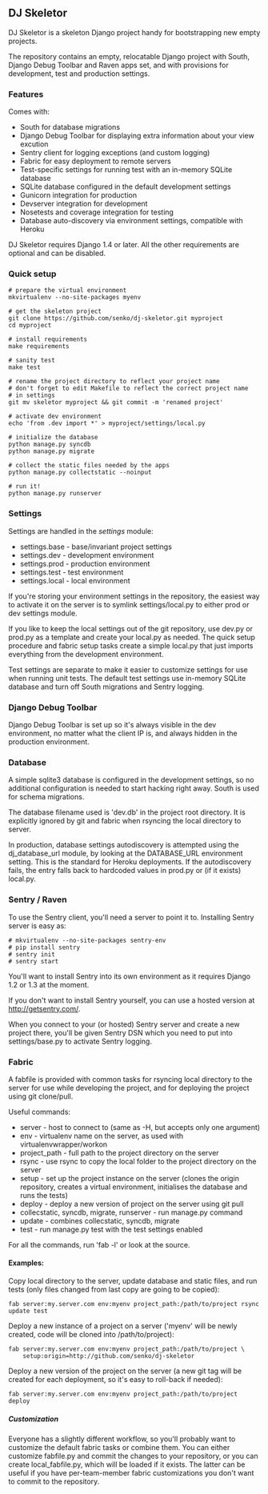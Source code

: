 ## DJ Skeletor

DJ Skeletor is a skeleton Django project handy for bootstrapping new
empty projects.

The repository contains an empty, relocatable Django project with South,
Django Debug Toolbar and Raven apps set, and with provisions for development,
test and production settings.


### Features

Comes with:

  * South for database migrations
  * Django Debug Toolbar for displaying extra information about your view excution
  * Sentry client for logging exceptions (and custom logging)
  * Fabric for easy deployment to remote servers
  * Test-specific settings for running test with an in-memory SQLite database
  * SQLite database configured in the default development settings
  * Gunicorn integration for production
  * Devserver integration for development
  * Nosetests and coverage integration for testing
  * Database auto-discovery via environment settings, compatible with Heroku

DJ Skeletor requires Django 1.4 or later. All the other requirements are
optional and can be disabled.


### Quick setup

    # prepare the virtual environment
    mkvirtualenv --no-site-packages myenv

    # get the skeleton project
    git clone https://github.com/senko/dj-skeletor.git myproject
    cd myproject

    # install requirements
    make requirements

    # sanity test
    make test

    # rename the project directory to reflect your project name
    # don't forget to edit Makefile to reflect the correct project name
    # in settings
    git mv skeletor myproject && git commit -m 'renamed project'

    # activate dev environment
    echo 'from .dev import *' > myproject/settings/local.py

    # initialize the database
    python manage.py syncdb
    python manage.py migrate

    # collect the static files needed by the apps
    python manage.py collectstatic --noinput

    # run it!
    python manage.py runserver


### Settings

Settings are handled in the *settings* module:

  * settings.base - base/invariant project settings
  * settings.dev - development environment
  * settings.prod - production environment
  * settings.test - test environment
  * settings.local - local environment

If you're storing your environment settings in the repository, the easiest
way to activate it on the server is to symlink settings/local.py to either
prod or dev settings module.

If you like to keep the local settings out of the git repository, use dev.py
or prod.py as a template and create your local.py as needed. The quick
setup procedure and fabric setup tasks create a simple local.py that just
imports everything from the development environment.

Test settings are separate to make it easier to customize settings for use
when running unit tests. The default test settings use in-memory SQLite
database and turn off South migrations and Sentry logging.

### Django Debug Toolbar

Django Debug Toolbar is set up so it's always visible in the dev
environment, no matter what the client IP is, and always hidden in
the production environment.

### Database

A simple sqlite3 database is configured in the development settings, so
no additional configuration is needed to start hacking right away. South
is used for schema migrations.

The database filename used is 'dev.db' in the project root directory. It is
explicitly ignored by git and fabric when rsyncing the local directory to server.

In production, database settings autodiscovery is attempted using the
dj_database_url module, by looking at the DATABASE_URL environment setting.
This is the standard for Heroku deployments. If the autodiscovery fails,
the entry falls back to hardcoded values in prod.py or (if it exists) local.py.

### Sentry / Raven

To use the Sentry client, you'll need a server to point it to. Installing
Sentry server is easy as:

    # mkvirtualenv --no-site-packages sentry-env
    # pip install sentry
    # sentry init
    # sentry start

You'll want to install Sentry into its own environment as it requires
Django 1.2 or 1.3 at the moment.

If you don't want to install Sentry yourself, you can use a hosted
version at http://getsentry.com/.

When you connect to your (or hosted) Sentry server and create a new project
there, you'll be given Sentry DSN which you need to put into settings/base.py
to activate Sentry logging.

### Fabric

A fabfile is provided with common tasks for rsyncing local directory to
the server for use while developing the project, and for deploying the
project using git clone/pull.

Useful commands:

  * server - host to connect to (same as -H, but accepts only one argument)
  * env - virtualenv name on the server, as used with virtualenvwrapper/workon
  * project_path - full path to the project directory on the server
  * rsync - use rsync to copy the local folder to the project directory on the server
  * setup - set up the project instance on the server (clones the origin
    repository, creates a virtual environment, initialises the database and
    runs the tests)
  * deploy - deploy a new version of project on the server using git pull
  * collecstatic, syncdb, migrate, runserver - run manage.py command
  * update - combines collecstatic, syncdb, migrate
  * test - run manage.py test with the test settings enabled

For all the commands, run 'fab -l' or look at the source.

#### Examples:

Copy local directory to the server, update database and static files, and
run tests (only files changed from last copy are going to be copied):

    fab server:my.server.com env:myenv project_path:/path/to/project rsync update test

Deploy a new instance of a project on a server ('myenv' will be newly created,
code will be cloned into /path/to/project):

    fab server:my.server.com env:myenv project_path:/path/to/project \
        setup:origin=http://github.com/senko/dj-skeletor

Deploy a new version of the project on the server (a new git tag will be
created for each deployment, so it's easy to roll-back if needed):

    fab server:my.server.com env:myenv project_path:/path/to/project deploy

##### Customization

Everyone has a slightly different workflow, so you'll probably want to
customize the default fabric tasks or combine them. You can either customize
fabfile.py and commit the changes to your repository, or you can create
local_fabfile.py, which will be loaded if it exists. The latter can be useful
if you have per-team-member fabric customizations you don't want to commit
to the repository.
